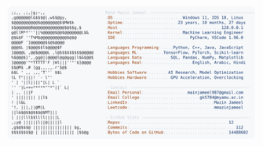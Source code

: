<picture>
  <source srcset="https://raw.githubusercontent.com/mmazinjameel/mmazinjameel/main/dark_mode.svg?v=1759435860" media="(prefers-color-scheme: dark)">
  <img src="https://raw.githubusercontent.com/mmazinjameel/mmazinjameel/main/light_mode.svg?v=1759435860">
</picture>
